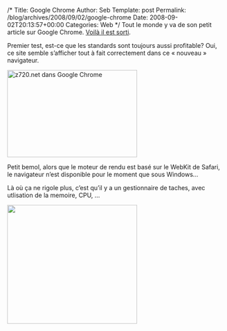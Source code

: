 /*
 Title: Google Chrome
 Author: Seb
 Template: post
 Permalink: /blog/archives/2008/09/02/google-chrome
 Date: 2008-09-02T20:13:57+00:00
 Categories: Web
*/
Tout le monde y va de son petit article sur Google Chrome. [Voilà il est sorti][1].

Premier test, est-ce que les standards sont toujours aussi profitable? Oui, ce site semble s&rsquo;afficher tout à fait correctement dans ce &laquo;&nbsp;nouveau&nbsp;&raquo; navigateur.

[<img class="alignnone size-medium wp-image-239" title="Google Chrome" src="http://v05.z720.net/v05/../share/googlechrome-300x201.png" alt="z720.net dans Google Chrome" width="300" height="201" />][2]

Petit bemol, alors que le moteur de rendu est basé sur le WebKit de Safari, le navigateur n&rsquo;est disponible pour le moment que sous Windows&#8230;

Là où ça ne rigole plus, c&rsquo;est qu&rsquo;il y a un gestionnaire de taches, avec utlisation de la memoire, CPU, &#8230;

[<img class="alignnone size-medium wp-image-240" title="Google Chrome - Gestion des taches" src="http://v05.z720.net/v05/../share/googlechrome-tasks-300x274.png" alt="" width="300" height="274" />][3]

 [1]: http://tools.google.com/chrome/?hl=fr "Télécharger Google Chrome"
 [2]: http://v05.z720.net/share/googlechrome.png
 [3]: http://v05.z720.net/share/googlechrome-tasks.png